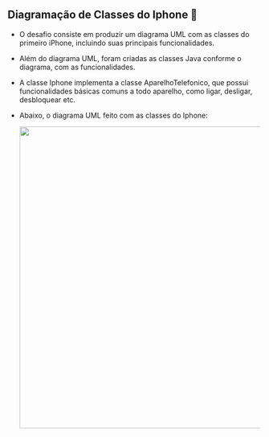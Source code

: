 ## Diagramação de Classes do Iphone 📱

- O desafio consiste em produzir um diagrama UML com as classes do primeiro iPhone, incluindo suas principais funcionalidades.
- Além do diagrama UML, foram criadas as classes Java conforme o diagrama, com as funcionalidades.
- A classe Iphone implementa a classe AparelhoTelefonico, que possui funcionalidades básicas comuns a todo aparelho, como ligar, desligar, desbloquear etc.
- Abaixo, o diagrama UML feito com as classes do Iphone:

  <img src="https://github.com/karenrodriguesx/Java-Projects/assets/97055846/f7ea3531-1222-46dd-9470-3d512edc0c65" width="600px">
